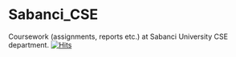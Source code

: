 # Sabanci_CSE
Coursework (assignments, reports etc.) at Sabanci University CSE department.
[![Hits](https://hits.seeyoufarm.com/api/count/incr/badge.svg?url=https%3A%2F%2Fgithub.com%2Fmoghun%2FSabanci_CSE&count_bg=%23D57944&title_bg=%23555555&icon=&icon_color=%23C25353&title=hits&edge_flat=false)](https://hits.seeyoufarm.com)
